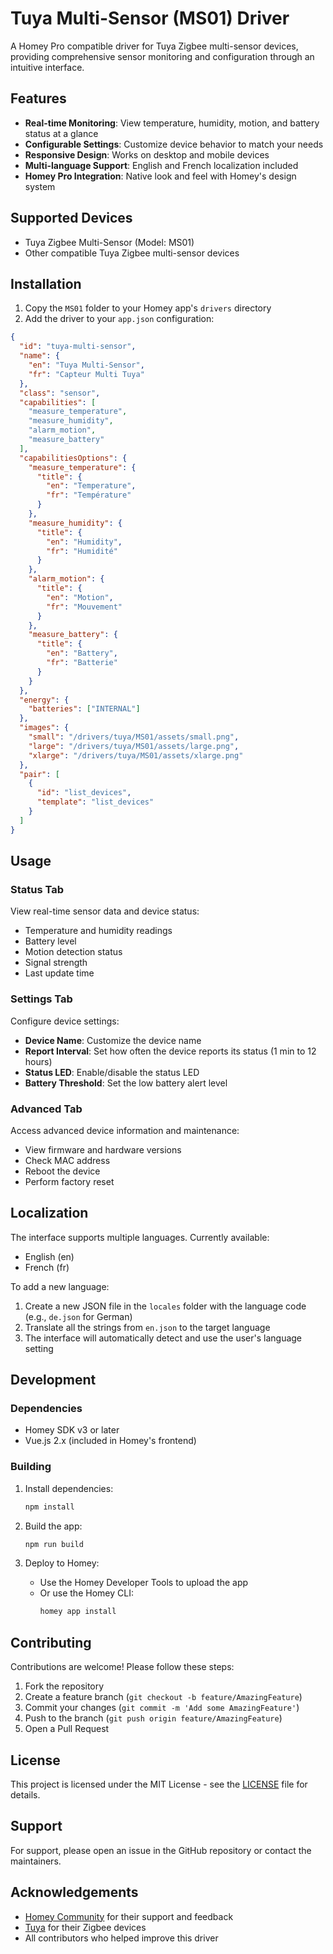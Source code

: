 # Tuya Multi-Sensor (MS01) Driver

A Homey Pro compatible driver for Tuya Zigbee multi-sensor devices, providing comprehensive sensor monitoring and configuration through an intuitive interface.

## Features

- **Real-time Monitoring**: View temperature, humidity, motion, and battery status at a glance
- **Configurable Settings**: Customize device behavior to match your needs
- **Responsive Design**: Works on desktop and mobile devices
- **Multi-language Support**: English and French localization included
- **Homey Pro Integration**: Native look and feel with Homey's design system

## Supported Devices

- Tuya Zigbee Multi-Sensor (Model: MS01)
- Other compatible Tuya Zigbee multi-sensor devices

## Installation

1. Copy the `MS01` folder to your Homey app's `drivers` directory
2. Add the driver to your `app.json` configuration:

```json
{
  "id": "tuya-multi-sensor",
  "name": {
    "en": "Tuya Multi-Sensor",
    "fr": "Capteur Multi Tuya"
  },
  "class": "sensor",
  "capabilities": [
    "measure_temperature",
    "measure_humidity",
    "alarm_motion",
    "measure_battery"
  ],
  "capabilitiesOptions": {
    "measure_temperature": {
      "title": {
        "en": "Temperature",
        "fr": "Température"
      }
    },
    "measure_humidity": {
      "title": {
        "en": "Humidity",
        "fr": "Humidité"
      }
    },
    "alarm_motion": {
      "title": {
        "en": "Motion",
        "fr": "Mouvement"
      }
    },
    "measure_battery": {
      "title": {
        "en": "Battery",
        "fr": "Batterie"
      }
    }
  },
  "energy": {
    "batteries": ["INTERNAL"]
  },
  "images": {
    "small": "/drivers/tuya/MS01/assets/small.png",
    "large": "/drivers/tuya/MS01/assets/large.png",
    "xlarge": "/drivers/tuya/MS01/assets/xlarge.png"
  },
  "pair": [
    {
      "id": "list_devices",
      "template": "list_devices"
    }
  ]
}
```

## Usage

### Status Tab
View real-time sensor data and device status:
- Temperature and humidity readings
- Battery level
- Motion detection status
- Signal strength
- Last update time

### Settings Tab
Configure device settings:
- **Device Name**: Customize the device name
- **Report Interval**: Set how often the device reports its status (1 min to 12 hours)
- **Status LED**: Enable/disable the status LED
- **Battery Threshold**: Set the low battery alert level

### Advanced Tab
Access advanced device information and maintenance:
- View firmware and hardware versions
- Check MAC address
- Reboot the device
- Perform factory reset

## Localization

The interface supports multiple languages. Currently available:
- English (en)
- French (fr)

To add a new language:
1. Create a new JSON file in the `locales` folder with the language code (e.g., `de.json` for German)
2. Translate all the strings from `en.json` to the target language
3. The interface will automatically detect and use the user's language setting

## Development

### Dependencies
- Homey SDK v3 or later
- Vue.js 2.x (included in Homey's frontend)

### Building

1. Install dependencies:
   ```bash
   npm install
   ```

2. Build the app:
   ```bash
   npm run build
   ```

3. Deploy to Homey:
   - Use the Homey Developer Tools to upload the app
   - Or use the Homey CLI:
     ```bash
     homey app install
     ```

## Contributing

Contributions are welcome! Please follow these steps:

1. Fork the repository
2. Create a feature branch (`git checkout -b feature/AmazingFeature`)
3. Commit your changes (`git commit -m 'Add some AmazingFeature'`)
4. Push to the branch (`git push origin feature/AmazingFeature`)
5. Open a Pull Request

## License

This project is licensed under the MIT License - see the [LICENSE](LICENSE) file for details.

## Support

For support, please open an issue in the GitHub repository or contact the maintainers.

## Acknowledgements

- [Homey Community](https://community.athom.com/) for their support and feedback
- [Tuya](https://www.tuya.com/) for their Zigbee devices
- All contributors who helped improve this driver
